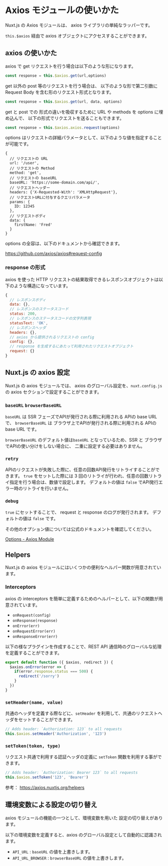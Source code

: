 # Axios モジュールの使いかた

Nuxt.js の Axios モジュールは、 axios ライブラリの単純なラッパーです。

`this.$axios` 経由で axios オブジェクトにアクセスすることができます。

## axios の使いかた

axios で get リクエストを行う場合は以下のような形になります。

```js
const response = this.$axios.get(url,options)
```

get 以外の post 等のリクエストを行う場合は、
以下のような形で第二引数に Request Body を含む形のリクエスト形式となります。

```js
const response = this.$axios.get(url, data, options)
```

get と post での 形式の違いを吸収するために URL や methods を options に埋め込んで、
以下の形式でリクエストを送ることもできます。

```js
const response = this.$axios.axios.request(options)
```

options はリクエストの詳細パラメータとして、以下のような値を指定することが可能です。

```JS
{
  // リクエストの URL 
  url: '/user',
  // リクエストの Method
  method: 'get', 
  // リクエストの baseURL
  baseURL: 'https://some-domain.com/api/',
  // リクエストヘッダー
  headers: {'X-Requested-With': 'XMLHttpRequest'},
  // リクエストURLに付与するクエリパラメータ
  params: {
    ID: 12345
  },
  // リクエストボディ
  data: {
    firstName: 'Fred'
  }
}
```

options の全容は、以下のドキュメントから確認できます。

https://github.com/axios/axios#request-config

### response の形式

axios を使った HTTP リクエストの結果取得できるレスポンスオブジェクトは以下のような構造になっています。

```js
{
  // レスポンスボディ
  data: {},
  // レスポンスのステータスコード
  status: 200,
  // レスポンスのステータスコードの文字列表現
  statusText: 'OK',
  // レスポンスヘッダ
  headers: {},
  // axios から提供されるリクエストの config
  config: {},
  // response を生成するにあたって利用されたリクエストオブジェクト
  request: {}
}
```

## Nuxt.js の axios 設定

Nuxt.js の axios モジュールでは、 axios のグローバル設定を、`nuxt.config.js` の axios セクションで設定することができます。

### `baseURL` `browserBaseURL`

`baseURL` は SSR フェーズでAPIが発行される際に利用される APIの base URL で、
`browserBaseURL` は ブラウザ上でAPIが発行される際に利用される APIの base URL です。

`browserBaseURL` のデフォルト値は`baseURL` となっているため、SSR と ブラウザでAPIの使い分けをしない場合に、
二重に設定する必要はありません。

### `retry`

APIのリクエストが失敗した際に、任意の回数API発行をリトライすることができます。
`true` をセットした際には 3 回のリトライが行われ、任意の回数リトライ指定を行う場合は、数値で設定します。
デフォルトの値は `false` でAPI発行エラー時のリトライを行いません。

### `debug`

`true` にセットすることで、 request と response のログが発行されます。
デフォルトの値は `false` です。

その他のオプション値については公式のドキュメントを確認してください。

[Options - Axios Module](https://axios.nuxtjs.org/options)

## Helpers

Nuxt.js の axios モジュールにはいくつかの便利なヘルパー関数が用意されています。

### Interceptors

axios の interceptors を簡単に定義するためのヘルパーとして、以下の関数が用意されています。

- `onRequest(config)`
- `onResponse(response)`
- `onError(err)`
- `onRequestError(err)`
- `onResponseError(err)`

以下の様なプラグインを作成することで、REST API 通信時のグローバルな処理を定義することができます。

```js
export default function ({ $axios, redirect }) {
  $axios.onError(error => {
    if(error.response.status === 500) {
      redirect('/sorry')
    }
  })
}
```

### `setHeader(name, value)`

共通のヘッダを定義する際などに、`setHeader` を利用して、共通のリクエストヘッダをセットすることができます。

```js
// Adds header: `Authorization: 123` to all requests
this.$axios.setHeader('Authorization', '123')
```

### `setToken(token, type)`

リクエスト共通で利用する認証ヘッダの定義に `setToken` 関数を利用する事ができます。

```js
// Adds header: `Authorization: Bearer 123` to all requests
this.$axios.setToken('123', 'Bearer')
```

参考： https://axios.nuxtjs.org/helpers

## 環境変数による設定の切り替え

axios モジュールの機能の一つとして、環境変数を用いた 設定の切り替えがあります。

以下の環境変数を定義すると、axios のグローバル設定として自動的に認識されます。

- `API_URL` : `baseURL` の値を上書きします。
- `API_URL_BROWSER` : `browserBaseURL` の値を上書きします。




